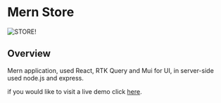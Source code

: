 # Mern Store

![STORE!](https://www14.0zz0.com/2023/04/08/22/259227907.png)

## Overview

Mern application, used React, RTK Query and Mui for UI,
in server-side used node.js and express.

if you would like to visit a live demo click [here](#).
